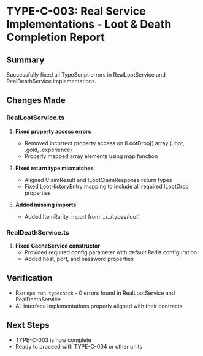# TYPE-C-003: Real Service Implementations - Loot & Death Completion Report

## Summary
Successfully fixed all TypeScript errors in RealLootService and RealDeathService implementations.

## Changes Made

### RealLootService.ts
1. **Fixed property access errors**
   - Removed incorrect property access on ILootDrop[] array (.loot, .gold, .experience)
   - Properly mapped array elements using map function
   
2. **Fixed return type mismatches**
   - Aligned ClaimResult and ILootClaimResponse return types
   - Fixed LootHistoryEntry mapping to include all required ILootDrop properties
   
3. **Added missing imports**
   - Added ItemRarity import from '../../types/loot'

### RealDeathService.ts
1. **Fixed CacheService constructor**
   - Provided required config parameter with default Redis configuration
   - Added host, port, and password properties

## Verification
- Ran `npm run typecheck` - 0 errors found in RealLootService and RealDeathService
- All interface implementations properly aligned with their contracts

## Next Steps
- TYPE-C-003 is now complete
- Ready to proceed with TYPE-C-004 or other units